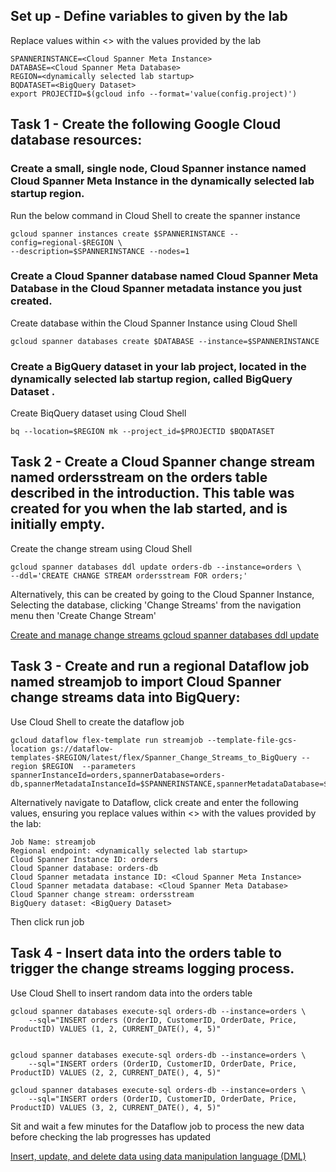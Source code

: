 ## Set up - Define variables to given by the lab

Replace values within <> with the values provided by the lab
```
SPANNERINSTANCE=<Cloud Spanner Meta Instance>
DATABASE=<Cloud Spanner Meta Database>
REGION=<dynamically selected lab startup>
BQDATASET=<BigQuery Dataset>
export PROJECTID=$(gcloud info --format='value(config.project)')
```

## Task 1  - Create the following Google Cloud database resources:
### Create a small, single node, Cloud Spanner instance named Cloud Spanner Meta Instance in the dynamically selected lab startup region.

Run the below command in Cloud Shell to create the spanner instance
```
gcloud spanner instances create $SPANNERINSTANCE --config=regional-$REGION \
--description=$SPANNERINSTANCE --nodes=1
```

### Create a Cloud Spanner database named Cloud Spanner Meta Database in the Cloud Spanner metadata instance you just created.

Create database within the Cloud Spanner Instance using Cloud Shell
```
gcloud spanner databases create $DATABASE --instance=$SPANNERINSTANCE
```

### Create a BigQuery dataset in your lab project, located in the dynamically selected lab startup region, called BigQuery Dataset .

Create BiqQuery dataset using Cloud Shell
```
bq --location=$REGION mk --project_id=$PROJECTID $BQDATASET
```

## Task 2  - Create a Cloud Spanner change stream named ordersstream on the orders table described in the introduction. This table was created for you when the lab started, and is initially empty.

Create the change stream using Cloud Shell
```
gcloud spanner databases ddl update orders-db --instance=orders \
--ddl='CREATE CHANGE STREAM ordersstream FOR orders;'
```

Alternatively, this can be created by going to the Cloud Spanner Instance, Selecting the database, clicking 'Change Streams' from the navigation menu then 'Create Change Stream'

[Create and manage change streams ](https://cloud.google.com/spanner/docs/change-streams/manage)
[gcloud spanner databases ddl update](https://cloud.google.com/sdk/gcloud/reference/spanner/databases/ddl/update)

## Task 3 - Create and run a regional Dataflow job named streamjob to import Cloud Spanner change streams data into BigQuery:

Use Cloud Shell to create the dataflow job
```
gcloud dataflow flex-template run streamjob --template-file-gcs-location gs://dataflow-templates-$REGION/latest/flex/Spanner_Change_Streams_to_BigQuery --region $REGION  --parameters spannerInstanceId=orders,spannerDatabase=orders-db,spannerMetadataInstanceId=$SPANNERINSTANCE,spannerMetadataDatabase=$DATABASE,spannerChangeStreamName=ordersstream,bigQueryDataset=$BQDATASET
```

Alternatively navigate to Dataflow, click create and enter the following values, ensuring you replace values within <> with the values provided by the lab:
```
Job Name: streamjob 
Regional endpoint: <dynamically selected lab startup>
Cloud Spanner Instance ID: orders
Cloud Spanner database: orders-db
Cloud Spanner metadata instance ID: <Cloud Spanner Meta Instance>
Cloud Spanner metadata database: <Cloud Spanner Meta Database>
Cloud Spanner change stream: ordersstream 
BigQuery dataset: <BigQuery Dataset>
```  
Then click run job

## Task 4 - Insert data into the orders table to trigger the change streams logging process.

Use Cloud Shell to insert random data into the orders table
```
gcloud spanner databases execute-sql orders-db --instance=orders \
    --sql="INSERT orders (OrderID, CustomerID, OrderDate, Price, ProductID) VALUES (1, 2, CURRENT_DATE(), 4, 5)"


gcloud spanner databases execute-sql orders-db --instance=orders \
    --sql="INSERT orders (OrderID, CustomerID, OrderDate, Price, ProductID) VALUES (2, 2, CURRENT_DATE(), 4, 5)"

gcloud spanner databases execute-sql orders-db --instance=orders \
    --sql="INSERT orders (OrderID, CustomerID, OrderDate, Price, ProductID) VALUES (3, 2, CURRENT_DATE(), 4, 5)"
```

Sit and wait a few minutes for the Dataflow job to process the new data before checking the lab progresses has updated

[Insert, update, and delete data using data manipulation language (DML)](https://cloud.google.com/spanner/docs/dml-tasks)
